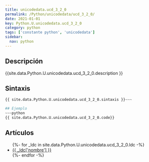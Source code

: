 ```yaml
---
title: unicodedata.ucd_3_2_0
permalink: /Python/unicodedata/ucd_3_2_0/
date: 2021-01-01
key: Python.U.unicodedata.ucd_3_2_0
category: python
tags: ['constante python', 'unicodedata']
sidebar: 
  nav: python
---
```


## Descripción
{{site.data.Python.U.unicodedata.ucd_3_2_0.description }}

## Sintaxis
~~~python
{{ site.data.Python.U.unicodedata.ucd_3_2_0.sintaxis }}~~~

## Ejemplo
~~~python
{{ site.data.Python.U.unicodedata.ucd_3_2_0.code}}
~~~

## Artículos
<ul>
{%- for _ldc in site.data.Python.U.unicodedata.ucd_3_2_0.ldc -%}
   <li>
       <a href="{{_ldc['url'] }}">{{ _ldc['nombre'] }}</a>
   </li>
{%- endfor -%}
</ul>
